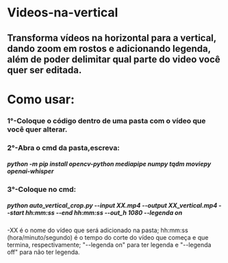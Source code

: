 # Videos-na-vertical
Transforma vídeos na horizontal para a vertical, dando zoom em rostos e adicionando legenda, além de poder delimitar qual parte do video você quer ser editada.
---
# Como usar:
### 1°-Coloque o código dentro de uma pasta com o vídeo que você quer alterar.
### 2°-Abra o cmd da pasta,escreva:
##### python -m pip install opencv-python mediapipe numpy tqdm moviepy openai-whisper
### 3°-Coloque no cmd:
##### python auto_vertical_crop.py --input XX.mp4 --output XX_vertical.mp4 --start hh:mm:ss --end hh:mm:ss --out_h 1080 --legenda on
-XX é o nome do vídeo que será adicionado na pasta;
hh:mm:ss (hora/minuto/segundo) é o tempo do corte do vídeo que começa e que termina, respectivamente;
"--legenda on" para ter legenda e "--legenda off" para não ter legenda.
